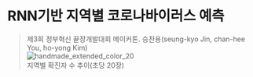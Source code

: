# RNN기반 지역별 코로나바이러스 예측
> 제3회 정부혁신 끝장개발대회 메이커톤.
승찬용(seung-kyo Jin, chan-hee You, ho-yong Kim) <br>
![handmade_extended_color_20](https://user-images.githubusercontent.com/30429632/88447006-e3629c80-ce69-11ea-9f66-3fc666da54c0.gif) <br>
지역별 확진자 수 추이(초당 20장)

